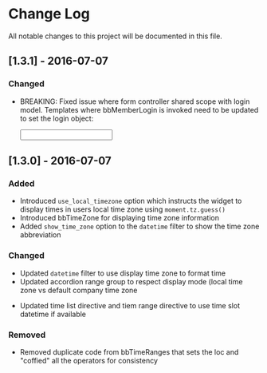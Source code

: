# Change Log
All notable changes to this project will be documented in this file.

## [1.3.1] - 2016-07-07
### Changed
- BREAKING: Fixed issue where form controller shared scope with login model. Templates where bbMemberLogin is invoked need to be updated to set the login object:

    <input type="password" name="password" id="password" required ng-model="login.password" class="form-control" />

## [1.3.0] - 2016-07-07
### Added
- Introduced `use_local_timezone` option which instructs the widget to display times in users local time zone using `moment.tz.guess()`
- Introduced bbTimeZone for displaying time zone information
- Added `show_time_zone` option to the `datetime` filter to show the time zone abbreviation 

### Changed 
- Updated `datetime` filter to use display time zone to format time
- Updated accordion range group to respect display mode (local time zone vs default company time zone
* Updated time list directive and tiem range directive to use time slot datetime if available

### Removed
- Removed duplicate code from bbTimeRanges that sets the loc and "coffied" all the operators for consistency
